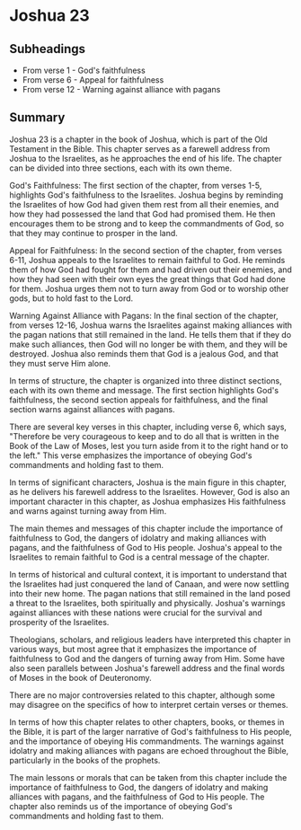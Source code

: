 # Joshua 23

## Subheadings

* From verse 1 - God's faithfulness
* From verse 6 - Appeal for faithfulness
* From verse 12 - Warning against alliance with pagans

## Summary

Joshua 23 is a chapter in the book of Joshua, which is part of the Old Testament in the Bible. This chapter serves as a farewell address from Joshua to the Israelites, as he approaches the end of his life. The chapter can be divided into three sections, each with its own theme.

God's Faithfulness:
The first section of the chapter, from verses 1-5, highlights God's faithfulness to the Israelites. Joshua begins by reminding the Israelites of how God had given them rest from all their enemies, and how they had possessed the land that God had promised them. He then encourages them to be strong and to keep the commandments of God, so that they may continue to prosper in the land.

Appeal for Faithfulness:
In the second section of the chapter, from verses 6-11, Joshua appeals to the Israelites to remain faithful to God. He reminds them of how God had fought for them and had driven out their enemies, and how they had seen with their own eyes the great things that God had done for them. Joshua urges them not to turn away from God or to worship other gods, but to hold fast to the Lord.

Warning Against Alliance with Pagans:
In the final section of the chapter, from verses 12-16, Joshua warns the Israelites against making alliances with the pagan nations that still remained in the land. He tells them that if they do make such alliances, then God will no longer be with them, and they will be destroyed. Joshua also reminds them that God is a jealous God, and that they must serve Him alone.

In terms of structure, the chapter is organized into three distinct sections, each with its own theme and message. The first section highlights God's faithfulness, the second section appeals for faithfulness, and the final section warns against alliances with pagans.

There are several key verses in this chapter, including verse 6, which says, "Therefore be very courageous to keep and to do all that is written in the Book of the Law of Moses, lest you turn aside from it to the right hand or to the left." This verse emphasizes the importance of obeying God's commandments and holding fast to them.

In terms of significant characters, Joshua is the main figure in this chapter, as he delivers his farewell address to the Israelites. However, God is also an important character in this chapter, as Joshua emphasizes His faithfulness and warns against turning away from Him.

The main themes and messages of this chapter include the importance of faithfulness to God, the dangers of idolatry and making alliances with pagans, and the faithfulness of God to His people. Joshua's appeal to the Israelites to remain faithful to God is a central message of the chapter.

In terms of historical and cultural context, it is important to understand that the Israelites had just conquered the land of Canaan, and were now settling into their new home. The pagan nations that still remained in the land posed a threat to the Israelites, both spiritually and physically. Joshua's warnings against alliances with these nations were crucial for the survival and prosperity of the Israelites.

Theologians, scholars, and religious leaders have interpreted this chapter in various ways, but most agree that it emphasizes the importance of faithfulness to God and the dangers of turning away from Him. Some have also seen parallels between Joshua's farewell address and the final words of Moses in the book of Deuteronomy.

There are no major controversies related to this chapter, although some may disagree on the specifics of how to interpret certain verses or themes.

In terms of how this chapter relates to other chapters, books, or themes in the Bible, it is part of the larger narrative of God's faithfulness to His people, and the importance of obeying His commandments. The warnings against idolatry and making alliances with pagans are echoed throughout the Bible, particularly in the books of the prophets.

The main lessons or morals that can be taken from this chapter include the importance of faithfulness to God, the dangers of idolatry and making alliances with pagans, and the faithfulness of God to His people. The chapter also reminds us of the importance of obeying God's commandments and holding fast to them.